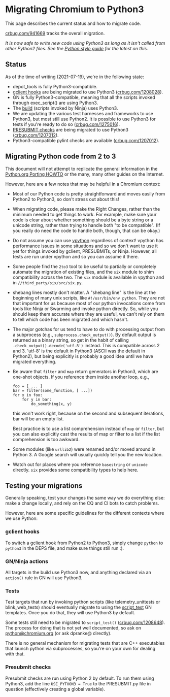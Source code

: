 # Migrating Chromium to Python3

This page describes the current status and how to migrate code.

[crbug.com/941669](https://crbug.com/941669) tracks the overall migration.

*It is now safe to write new code using Python3 as long as it isn't called
from other Python2 files. See the
[Python style guide](../styleguide/python/python.md) for the latest on this.*

## Status

As of the time of writing (2021-07-19), we're in the following state:

* depot_tools is fully Python3-compatible.
* [gclient hooks](#gclient-hooks) are being migrated to use Python3
  ([crbug.com/1208028](https://crbug.com/1208028)).
* GN is fully Python3-compatible, meaning that all the scripts invoked
  through exec_script() are using Python3.
* The [build](#gn_ninja-actions) (scripts invoked by Ninja) uses Python3.
* We are updating the various test harnesses and frameworks to use
  Python3, but most still use Python2. It is possible to use
  Python3 for tests if you're ready to do so
  ([crbug.com/1275016](https://crbug.com/1275016)).
* [PRESUBMIT checks](#presubmit-checks) are being migrated to use Python3
  ([crbug.com/1207012](https://crbug.com/1207012)).
* Python3-compatible pylint checks are available
  ([crbug.com/1207012](https://crbug.com/1207012)).


## Migrating Python code from 2 to 3

This document will not attempt to replicate the general information in
the [Python.org Porting HOWTO](https://docs.python.org/3/howto/pyporting.html)
or the many, many other guides on the Internet.

However, here are a few notes that may be helpful in a Chromium context:

* Most of our Python code is pretty straightforward and moves easily
  from Python2 to Python3, so don't stress out about this!

* When migrating code, please make the Right Changes, rather than the
  minimum needed to get things to work. For example, make sure your code
  is clear about whether something should be a byte string or a unicode
  string, rather than trying to handle both "to be compatible".
  (If you really do need the code to handle both, though, that can be okay.)

* Do not assume you can use [vpython] regardless of context! vpython has
  performance issues in some situations and so we don't want to use it yet for
  things invoked by gclient, PRESUBMITs, or Ninja. However, all tests are run
  under vpython and so you can assume it there.

* Some people find the `2to3` tool to be useful to partially or
  completely automate the migration of existing files, and the
  `six` module to shim compatibility across the two. The `six` module
  is available in vpython and in `//third_party/six/src/six.py`.

* shebang lines mostly don't matter. A "shebang line" is the line at the
  beginning of many unix scripts, like `#!/usr/bin/env python`. They are
  not that important for us because most of our python invocations come
  from tools like Ninja or Swarming and invoke python directly. So, while
  you should keep them accurate where they are useful, we can't rely
  on them to tell which code has been migrated and which hasn't.

* The major gotchas for us tend to have to do with processing output
  from a subprocess (e.g., `subprocess.check_output()`). By default
  output is returned as a binary string, so get in the habit of calling
  `.check_output().decode('utf-8')` instead. This is compatible across
  2 and 3. 'utf-8' is the default in Python3 (ASCII was the default in
  Python2), but being explicitly is probably a good idea until we have
  migrated everything.

* Be aware that `filter` and `map` return generators in Python3, which
  are one-shot objects. If you reference them inside another loop, e.g.,

      foo = [ ... ]
      bar = filter(some_function, [ ...])
      for x in foo:
          for y in bar:
              do_something(x, y)

  this won't work right, because on the second and subsequent iterations,
  bar will be an empty list.

  Best practice is to use a list comprehension instead of `map` or `filter`,
  but you can also explicitly cast the results of map or filter to a list
  if the list comprehension is too awkward.

* Some modules (like `urllib2`) were renamed and/or moved around in Python 3.
  A Google search will usually quickly tell you the new location.

* Watch out for places where you reference `basestring` or `unicode` directly.
  `six` provides some compatibility types to help here.

## Testing your migrations

Generally speaking, test your changes the same way we do everything else:
make a change locally, and rely on the CQ and CI bots to catch problems.

However, here are some specific guidelines for the different contexts
where we use Python:

### gclient hooks

To switch a gclient hook from Python2 to Python3, simply change `python`
to `python3` in the DEPS file, and make sure things still run :).

### GN/Ninja actions

All targets in the build use Python3 now, and anything declared via an
`action()` rule in GN will use Python3.

### Tests

Test targets that run by invoking python scripts (like telemetry_unittests
or blink_web_tests) should eventually migrate to using the [script_test]
GN templates. Once you do that, they will use Python3 by default.

Some tests still need to be migrated to `script_test()`
([crbug.com/1208648](https://crbug.com/1208648)). The process for
doing that is not yet well documented, so ask on python@chromium.org (or
ask dpranke@ directly).

There is no general mechanism for migrating tests that are C++ executables
that launch python via subprocesses, so you're on your own for dealing with
that.

### Presubmit checks

Presubmit checks are run using Python 2 by default. To run them using
Python3, add the line `USE_PYTHON3 = True` to the PRESUBMIT.py file in
question (effectively creating a global variable).

[script_test]: https://source.chromium.org/?q=script_test%20file:testing%2Ftest.gni&ss=chromium
[vpython]: https://chromium.googlesource.com/infra/infra/+/refs/heads/main/doc/users/vpython.md
